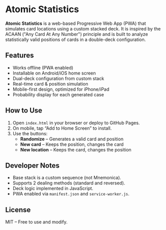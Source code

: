 # Atomic Statistics

**Atomic Statistics** is a web-based Progressive Web App (PWA) that simulates card locations using a custom stacked deck. It is inspired by the ACAAN ("Any Card At Any Number") principle and is built to analyze statistically valid positions of cards in a double-deck configuration.

## Features

- Works offline (PWA enabled)
- Installable on Android/iOS home screen
- Dual-deck configuration from custom stack
- Real-time card & position simulation
- Mobile-first design, optimized for iPhone/iPad
- Probability display for each generated case

## How to Use

1. Open `index.html` in your browser or deploy to GitHub Pages.
2. On mobile, tap “Add to Home Screen” to install.
3. Use the buttons:
   - **Randomize** – Generates a valid card and position
   - **New card** – Keeps the position, changes the card
   - **New location** – Keeps the card, changes the position

## Developer Notes

- Base stack is a custom sequence (not Mnemonica).
- Supports 2 dealing methods (standard and reversed).
- Deck logic implemented in JavaScript.
- PWA enabled via `manifest.json` and `service-worker.js`.

## License

MIT – Free to use and modify.
